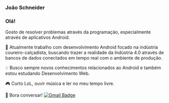 ### João Schneider

### Olá!

Gosto de resolver problemas através da programação, especialmente através de aplicativos Android. 

👔 Atualmente trabalho com desenvolvimento Android focado na indústria coureiro-calçadista, buscando trazer a realidade da Indústria 4.0 através de bancos de dados conectados em tempo real com o ambiente de produção.

💡 Busco sempre novos conhecimentos relacionados ao Android e também estou estudando Desenvolvimento Web.

🎮 Curto LoL, ouvir música e ler no meu tempo livre.

📧 Bora conversar! 
[![Gmail Badge](https://img.shields.io/badge/-jp1007.dev@gmail.com-c14438?style=flat-square&logo=Gmail&logoColor=white&link=mailto:jp1007.dev@gmail.com)](mailto:jp1007.dev@gmail.com)

<!--
**joaoschneider/joaoschneider** is a ✨ _special_ ✨ repository because its `README.md` (this file) appears on your GitHub profile.

Here are some ideas to get you started:

- 🔭 I’m currently working on ...
- 🌱 I’m currently learning ...
- 👯 I’m looking to collaborate on ...
- 🤔 I’m looking for help with ...
- 💬 Ask me about ...
- 📫 How to reach me: ...
- 😄 Pronouns: ...
- ⚡ Fun fact: ...
-->
